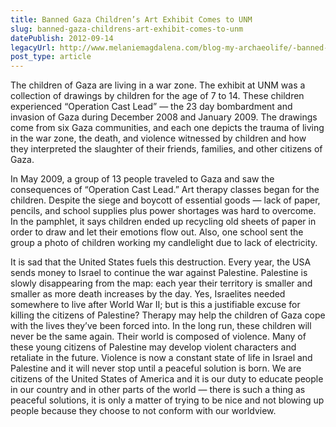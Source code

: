 ```yaml
---
title: Banned Gaza Children’s Art Exhibit Comes to UNM
slug: banned-gaza-childrens-art-exhibit-comes-to-unm
datePublish: 2012-09-14
legacyUrl: http://www.melaniemagdalena.com/blog-my-archaeolife/-banned-gaza-childrens-art-exhibit-comes-to-unm
post_type: article
---
```


The children of Gaza are living in a war zone. The exhibit at UNM was a collection of drawings by children for the age of 7 to 14. These children experienced “Operation Cast Lead” — the 23 day bombardment and invasion of Gaza during December 2008 and January 2009. The drawings come from six Gaza communities, and each one depicts the trauma of living in the war zone, the death, and violence witnessed by children and how they interpreted the slaughter of their friends, families, and other citizens of Gaza.
  
In May 2009, a group of 13 people traveled to Gaza and saw the consequences of “Operation Cast Lead.” Art therapy classes began for the children. Despite the siege and boycott of essential goods — lack of paper, pencils, and school supplies plus power shortages was hard to overcome. In the pamphlet, it says children ended up recycling old sheets of paper in order to draw and let their emotions flow out. Also, one school sent the group a photo of children working my candlelight due to lack of electricity.
  
It is sad that the United States fuels this destruction. Every year, the USA sends money to Israel to continue the war against Palestine. Palestine is slowly disappearing from the map: each year their territory is smaller and smaller as more death increases by the day. Yes, Israelites needed somewhere to live after World War II; but is this a justifiable excuse for killing the citizens of Palestine? Therapy may help the children of Gaza cope with the lives they’ve been forced into. In the long run, these children will never be the same again. Their world is composed of violence. Many of these young citizens of Palestine may develop violent characters and retaliate in the future. Violence is now a constant state of life in Israel and Palestine and it will never stop until a peaceful solution is born. We are citizens of the United States of America and it is our duty to educate people in our country and in other parts of the world — there is such a thing as peaceful solutions, it is only a matter of trying to be nice and not blowing up people because they choose to not conform with our worldview.
